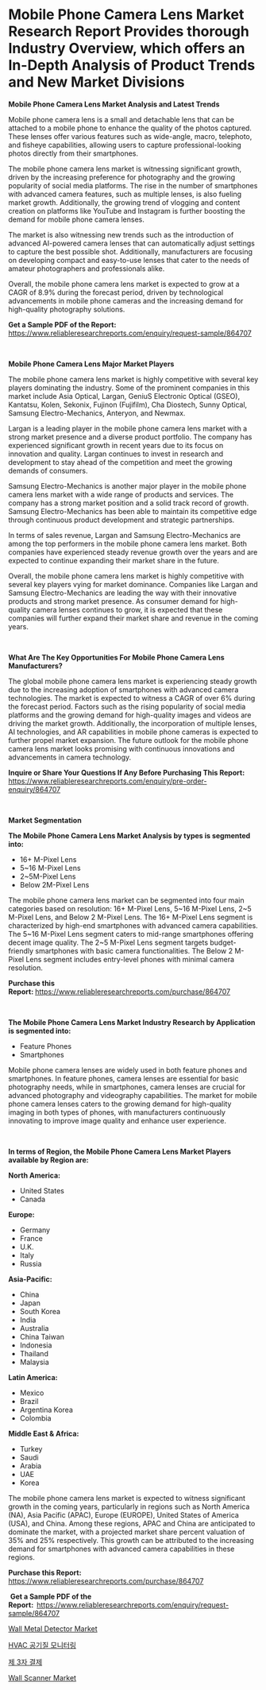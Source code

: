 <p><h1>Mobile Phone Camera Lens Market Research Report Provides thorough Industry Overview, which offers an In-Depth Analysis of Product Trends and New Market Divisions</h1></p><p><strong>Mobile Phone Camera Lens Market Analysis and Latest Trends</strong></p>
<p><p>Mobile phone camera lens is a small and detachable lens that can be attached to a mobile phone to enhance the quality of the photos captured. These lenses offer various features such as wide-angle, macro, telephoto, and fisheye capabilities, allowing users to capture professional-looking photos directly from their smartphones.</p><p>The mobile phone camera lens market is witnessing significant growth, driven by the increasing preference for photography and the growing popularity of social media platforms. The rise in the number of smartphones with advanced camera features, such as multiple lenses, is also fueling market growth. Additionally, the growing trend of vlogging and content creation on platforms like YouTube and Instagram is further boosting the demand for mobile phone camera lenses.</p><p>The market is also witnessing new trends such as the introduction of advanced AI-powered camera lenses that can automatically adjust settings to capture the best possible shot. Additionally, manufacturers are focusing on developing compact and easy-to-use lenses that cater to the needs of amateur photographers and professionals alike.</p><p>Overall, the mobile phone camera lens market is expected to grow at a CAGR of 8.9% during the forecast period, driven by technological advancements in mobile phone cameras and the increasing demand for high-quality photography solutions.</p></p>
<p><strong>Get a Sample PDF of the Report:&nbsp;</strong> <a href="https://www.reliableresearchreports.com/enquiry/request-sample/864707">https://www.reliableresearchreports.com/enquiry/request-sample/864707</a></p>
<p>&nbsp;</p>
<p><strong>Mobile Phone Camera Lens Major Market Players</strong></p>
<p><p>The mobile phone camera lens market is highly competitive with several key players dominating the industry. Some of the prominent companies in this market include Asia Optical, Largan, GeniuS Electronic Optical (GSEO), Kantatsu, Kolen, Sekonix, Fujinon (Fujifilm), Cha Diostech, Sunny Optical, Samsung Electro-Mechanics, Anteryon, and Newmax.</p><p>Largan is a leading player in the mobile phone camera lens market with a strong market presence and a diverse product portfolio. The company has experienced significant growth in recent years due to its focus on innovation and quality. Largan continues to invest in research and development to stay ahead of the competition and meet the growing demands of consumers.</p><p>Samsung Electro-Mechanics is another major player in the mobile phone camera lens market with a wide range of products and services. The company has a strong market position and a solid track record of growth. Samsung Electro-Mechanics has been able to maintain its competitive edge through continuous product development and strategic partnerships.</p><p>In terms of sales revenue, Largan and Samsung Electro-Mechanics are among the top performers in the mobile phone camera lens market. Both companies have experienced steady revenue growth over the years and are expected to continue expanding their market share in the future.</p><p>Overall, the mobile phone camera lens market is highly competitive with several key players vying for market dominance. Companies like Largan and Samsung Electro-Mechanics are leading the way with their innovative products and strong market presence. As consumer demand for high-quality camera lenses continues to grow, it is expected that these companies will further expand their market share and revenue in the coming years.</p></p>
<p>&nbsp;</p>
<p><strong>What Are The Key Opportunities For Mobile Phone Camera Lens Manufacturers?</strong></p>
<p><p>The global mobile phone camera lens market is experiencing steady growth due to the increasing adoption of smartphones with advanced camera technologies. The market is expected to witness a CAGR of over 6% during the forecast period. Factors such as the rising popularity of social media platforms and the growing demand for high-quality images and videos are driving the market growth. Additionally, the incorporation of multiple lenses, AI technologies, and AR capabilities in mobile phone cameras is expected to further propel market expansion. The future outlook for the mobile phone camera lens market looks promising with continuous innovations and advancements in camera technology.</p></p>
<p><strong>Inquire or Share Your Questions If Any Before Purchasing This Report:</strong> <a href="https://www.reliableresearchreports.com/enquiry/pre-order-enquiry/864707">https://www.reliableresearchreports.com/enquiry/pre-order-enquiry/864707</a></p>
<p>&nbsp;</p>
<p><strong>Market Segmentation</strong></p>
<p><strong>The Mobile Phone Camera Lens Market Analysis by types is segmented into:</strong></p>
<p><ul><li>16+ M-Pixel Lens</li><li>5~16 M-Pixel Lens</li><li>2~5M-Pixel Lens</li><li>Below 2M-Pixel Lens</li></ul></p>
<p><p>The mobile phone camera lens market can be segmented into four main categories based on resolution: 16+ M-Pixel Lens, 5~16 M-Pixel Lens, 2~5 M-Pixel Lens, and Below 2 M-Pixel Lens. The 16+ M-Pixel Lens segment is characterized by high-end smartphones with advanced camera capabilities. The 5~16 M-Pixel Lens segment caters to mid-range smartphones offering decent image quality. The 2~5 M-Pixel Lens segment targets budget-friendly smartphones with basic camera functionalities. The Below 2 M-Pixel Lens segment includes entry-level phones with minimal camera resolution.</p></p>
<p><strong>Purchase this Report:&nbsp;</strong><a href="https://www.reliableresearchreports.com/purchase/864707">https://www.reliableresearchreports.com/purchase/864707</a></p>
<p>&nbsp;</p>
<p><strong>The Mobile Phone Camera Lens Market Industry Research by Application is segmented into:</strong></p>
<p><ul><li>Feature Phones</li><li>Smartphones</li></ul></p>
<p><p>Mobile phone camera lenses are widely used in both feature phones and smartphones. In feature phones, camera lenses are essential for basic photography needs, while in smartphones, camera lenses are crucial for advanced photography and videography capabilities. The market for mobile phone camera lenses caters to the growing demand for high-quality imaging in both types of phones, with manufacturers continuously innovating to improve image quality and enhance user experience.</p></p>
<p>&nbsp;</p>
<p><strong>In terms of Region, the Mobile Phone Camera Lens Market Players available by Region are:</strong></p>
<p>
    <p> <strong> North America: </strong>
        <ul>
            <li>United States</li>
            <li>Canada</li>
        </ul>
        </p> 
    <p> <strong> Europe: </strong>
        <ul>
            <li>Germany</li>
            <li>France</li>
            <li>U.K.</li>
            <li>Italy</li>
            <li>Russia</li>
        </ul>
        </p> 
    <p> <strong> Asia-Pacific: </strong>
        <ul>
            <li>China</li>
            <li>Japan</li>
            <li>South Korea</li>
            <li>India</li>
            <li>Australia</li>
            <li>China Taiwan</li>
            <li>Indonesia</li>
            <li>Thailand</li>
            <li>Malaysia</li>
        </ul>
        </p> 
    <p> <strong> Latin America: </strong>
        <ul>
            <li>Mexico</li>
            <li>Brazil</li>
            <li>Argentina Korea</li>
            <li>Colombia</li>
        </ul>
        </p> 
    <p> <strong> Middle East & Africa: </strong>
        <ul>
            <li>Turkey</li>
            <li>Saudi</li>
            <li>Arabia</li>
            <li>UAE</li>
            <li>Korea</li>
        </ul>
    </p>
    </p>
<p><p>The mobile phone camera lens market is expected to witness significant growth in the coming years, particularly in regions such as North America (NA), Asia Pacific (APAC), Europe (EUROPE), United States of America (USA), and China. Among these regions, APAC and China are anticipated to dominate the market, with a projected market share percent valuation of 35% and 25% respectively. This growth can be attributed to the increasing demand for smartphones with advanced camera capabilities in these regions.</p></p>
<p><strong>Purchase this Report: </strong><a href="https://www.reliableresearchreports.com/purchase/864707">https://www.reliableresearchreports.com/purchase/864707</a></p>
<p>&nbsp;<strong>Get a Sample PDF of the Report:&nbsp;&nbsp;</strong><a href="https://www.reliableresearchreports.com/enquiry/request-sample/864707">https://www.reliableresearchreports.com/enquiry/request-sample/864707</a></p>
<p><strong></strong></p>
<p><p><a href="https://github.com/RichRobinson5/Market-Research-Report-List-4/blob/main/wall-metal-detector-market.md">Wall Metal Detector Market</a></p><p><a href="https://github.com/bvubpqd5241630/Market-Research-Report-List-1/blob/main/28426459339.md">HVAC 공기질 모니터링</a></p><p><a href="https://github.com/JeromeRtyau89966/Market-Research-Report-List-1/blob/main/10852119338.md">제 3자 결제</a></p><p><a href="https://github.com/gdfhhhj/Market-Research-Report-List-3/blob/main/wall-scanner-market.md">Wall Scanner Market</a></p></p>